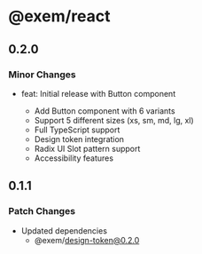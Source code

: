# @exem/react

## 0.2.0

### Minor Changes

- feat: Initial release with Button component

  - Add Button component with 6 variants
  - Support 5 different sizes (xs, sm, md, lg, xl)
  - Full TypeScript support
  - Design token integration
  - Radix UI Slot pattern support
  - Accessibility features

## 0.1.1

### Patch Changes

- Updated dependencies
  - @exem/design-token@0.2.0
